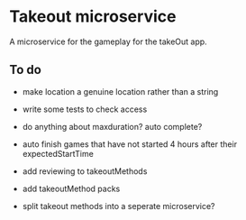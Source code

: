 # Takeout microservice
A microservice for the gameplay for the takeOut app. 

## To do

- make location a genuine location rather than a string

- write some tests to check access

- do anything about maxduration? auto complete?

- auto finish games that have not started 4 hours after their expectedStartTime

- add reviewing to takeoutMethods

- add takeoutMethod packs

- split takeout methods into a seperate microservice?